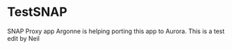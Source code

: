 # TestSNAP
SNAP Proxy app
Argonne is helping porting this app to Aurora.
This is a test edit by Neil
